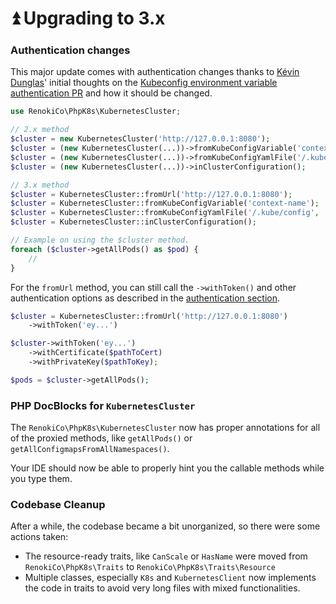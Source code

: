 # ⏫ Upgrading to 3.x

### Authentication changes

This major update comes with authentication changes thanks to [Kévin Dunglas](https://github.com/renoki-co/php-k8s/pull/117)' initial thoughts on the [Kubeconfig environment variable authentication PR](https://github.com/renoki-co/php-k8s/pull/117) and how it should be changed.

```php
use RenokiCo\PhpK8s\KubernetesCluster;

// 2.x method
$cluster = new KubernetesCluster('http://127.0.0.1:8080');
$cluster = (new KubernetesCluster(...))->fromKubeConfigVariable('context-name');
$cluster = (new KubernetesCluster(...))->fromKubeConfigYamlFile('/.kube/config', 'context-name');
$cluster = (new KubernetesCluster(...))->inClusterConfiguration();

// 3.x method
$cluster = KubernetesCluster::fromUrl('http://127.0.0.1:8080');
$cluster = KubernetesCluster::fromKubeConfigVariable('context-name');
$cluster = KubernetesCluster::fromKubeConfigYamlFile('/.kube/config', 'context-name');
$cluster = KubernetesCluster::inClusterConfiguration();

// Example on using the $cluster method.
foreach ($cluster->getAllPods() as $pod) {
    //
}
```

For the `fromUrl` method, you can still call the `->withToken()` and other authentication options as described in the [authentication section](getting-started/authentication.md).

```php
$cluster = KubernetesCluster::fromUrl('http://127.0.0.1:8080')
    ->withToken('ey...')

$cluster->withToken('ey...')
    ->withCertificate($pathToCert)
    ->withPrivateKey($pathToKey);

$pods = $cluster->getAllPods();
```

### PHP DocBlocks for `KubernetesCluster`

The `RenokiCo\PhpK8s\KubernetesCluster` now has proper annotations for all of the proxied methods, like `getAllPods()` or `getAllConfigmapsFromAllNamespaces()`.

Your IDE should now be able to properly hint you the callable methods while you type them.

### Codebase Cleanup

After a while, the codebase became a bit unorganized, so there were some actions taken:

* The resource-ready traits, like `CanScale` or `HasName` were moved from `RenokiCo\PhpK8s\Traits` to `RenokiCo\PhpK8s\Traits\Resource`
* Multiple classes, especially `K8s` and `KubernetesClient` now implements the code in traits to avoid very long files with mixed functionalities.
